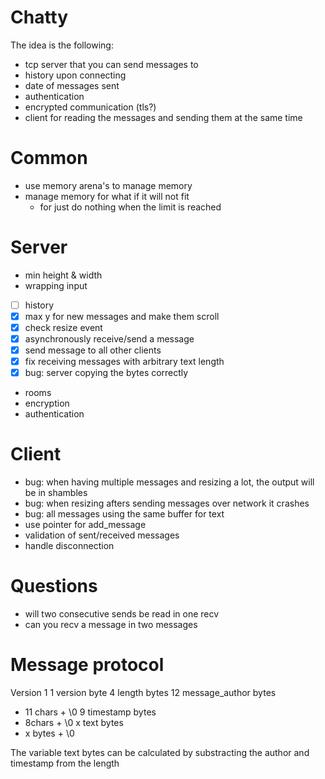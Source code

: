 # Chatty
The idea is the following:
- tcp server that you can send messages to
- history upon connecting
- date of messages sent
- authentication
- encrypted communication (tls?)
- client for reading the messages and sending them at the same time

# Common
- use memory arena's to manage memory
- manage memory for what if it will not fit
    - for just do nothing when the limit is reached

# Server
- min height & width
- wrapping input
- [ ] history
- [x] max y for new messages and make them scroll
- [x] check resize event
- [x] asynchronously receive/send a message
- [x] send message to all other clients
- [x] fix receiving messages with arbitrary text length
- [x] bug: server copying the bytes correctly

- rooms
- encryption
- authentication

# Client
- bug: when having multiple messages and resizing a lot, the output will be in shambles
- bug: when resizing afters sending messages over network it crashes
- bug: all messages using the same buffer for text
- use pointer for add_message
- validation of sent/received messages
- handle disconnection

# Questions
- will two consecutive sends be read in one recv
- can you recv a message in two messages

# Message protocol
Version 1
1 version byte
4 length bytes
12 message_author bytes
- 11 chars + \0
9 timestamp bytes
- 8chars + \0
x text bytes
- x bytes + \0

The variable text bytes can be calculated by substracting the author and timestamp from the length
